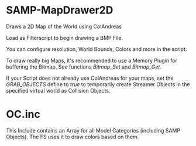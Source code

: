 # SAMP-MapDrawer2D
Draws a 2D Map of the World using ColAndreas

Load as Filterscript to begin drawing a BMP File.

You can configure resolution, World Bounds, Colors and more in the script.

To draw really big Maps, it's recommended to use a Memory Plugin for buffering the Bitmap.
See functions *Bitmap_Set* and *Bitmap_Get*.

If your Script does not already use ColAndreas for your maps, set the *GRAB_OBJECTS* define to *true* to temporarily create Streamer Objects in the specified virtual world as Collision Objects.

# OC.inc

This Include contains an Array for all Model Categories (including SAMP Objects).
The FS uses it to draw colors based on them.
